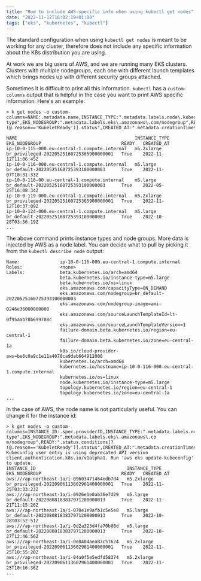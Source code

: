 ```yaml
---
title: "How to include AWS-specific info when using kubectl get nodes"
date: "2022-11-12T16:02:19+01:00"
tags: ["eks", "kubernetes", "kubectl"]
---
```


The standard configuration when using `kubectl get nodes` is meant to be working for any cluster, therefore does not include any specific information about the K8s distribution you are using. 

At work we are big users of AWS, and we are running many EKS clusters. Clusters with multiple nodegroups, each one with different launch templates which brings nodes up with different security groups attached.

Sometimes it is difficult to print all this information. `kubectl` has a `custom-columns` output that is helpful in the case you want to print AWS specific information. Here's an example:


```
> k get nodes -o custom-columns=NAME:.metadata.name,INSTANCE_TYPE:".metadata.labels.node\.kubernetes\.io/instance-type",EKS_NODEGROUP:".metadata.labels.eks\.amazonaws\.com/nodegroup",READY:".status.conditions[?(@.reason=='KubeletReady')].status",CREATED_AT:".metadata.creationTimestamp"

NAME                                            INSTANCE_TYPE   EKS_NODEGROUP                              READY   CREATED_AT
ip-10-0-115-000.eu-central-1.compute.internal   m5.2xlarge      br_privileged-20220525160725365900000001   True    2022-11-12T11:06:45Z
ip-10-0-116-000.eu-central-1.compute.internal   m5.large        br_default-20220525160725393100000003      True    2022-11-07T10:31:33Z
ip-10-0-118-00.eu-central-1.compute.internal    m5.large        br_default-20220525160725393100000003      True    2022-05-25T16:08:34Z
ip-10-0-119-000.eu-central-1.compute.internal   m5.2xlarge      br_privileged-20220525160725365900000001   True    2022-11-12T10:37:09Z
ip-10-0-124-000.eu-central-1.compute.internal   m5.large        br_default-20220525160725393100000003      True    2022-10-28T03:56:19Z
...
```

The above command prints instance types and node groups. More data is injected by AWS as a node label. You can decide what to pull by picking it from the `kubectl describe node` output:

```
Name:               ip-10-0-116-000.eu-central-1.compute.internal
Roles:              <none>
Labels:             beta.kubernetes.io/arch=amd64
                    beta.kubernetes.io/instance-type=m5.large
                    beta.kubernetes.io/os=linux
                    eks.amazonaws.com/capacityType=ON_DEMAND
                    eks.amazonaws.com/nodegroup=br_default-20220525160725393100000003
                    eks.amazonaws.com/nodegroup-image=ami-0246e36000000000
                    eks.amazonaws.com/sourceLaunchTemplateId=lt-0f95aab78b699788c
                    eks.amazonaws.com/sourceLaunchTemplateVersion=1
                    failure-domain.beta.kubernetes.io/region=eu-central-1
                    failure-domain.beta.kubernetes.io/zone=eu-central-1a
                    k8s.io/cloud-provider-aws=be6c0a9c1e11a4070ca9dab664912000
                    kubernetes.io/arch=amd64
                    kubernetes.io/hostname=ip-10-0-116-000.eu-central-1.compute.internal
                    kubernetes.io/os=linux
                    node.kubernetes.io/instance-type=m5.large
                    topology.kubernetes.io/region=eu-central-1
                    topology.kubernetes.io/zone=eu-central-1a
...
```

In the case of AWS, the node name is not particularly useful. You can change it for the instance id:

```
> k get nodes -o custom-columns=INSTANCE_ID:.spec.providerID,INSTANCE_TYPE:".metadata.labels.node\.kubernetes\.io/instance-type",EKS_NODEGROUP:".metadata.labels.eks\.amazonaws\.co
m/nodegroup",READY:".status.conditions[?(@.reason=='KubeletReady')].status",CREATED_AT:".metadata.creationTimestamp"
Kubeconfig user entry is using deprecated API version client.authentication.k8s.io/v1alpha1. Run 'aws eks update-kubeconfig' to update.
INSTANCE_ID                                  INSTANCE_TYPE   EKS_NODEGROUP                              READY   CREATED_AT
aws:///ap-northeast-1a/i-09603471464edb7d4   m5.2xlarge      br_privileged-20220906113602961400000001   True    2022-11-25T03:33:23Z
aws:///ap-northeast-1a/i-0926e1e0ab36e7d29   m5.large        br_default-20220808183837971200000013      True    2022-11-21T11:15:26Z
aws:///ap-northeast-1a/i-070e1e9afb1c5e5e8   m5.large        br_default-20220808183837971200000013      True    2022-10-28T03:52:51Z
aws:///ap-northeast-1a/i-0d2a323d4fa70b08d   m5.large        br_default-20220808183837971200000013      True    2022-10-27T12:46:56Z
aws:///ap-northeast-1a/i-0e8404aea87c57624   m5.2xlarge      br_privileged-20220906113602961400000001   True    2022-11-25T10:55:28Z
aws:///ap-northeast-1a/i-04a0f5e5edfd58374   m5.2xlarge      br_privileged-20220906113602961400000001   True    2022-11-25T10:16:36Z
...
```
